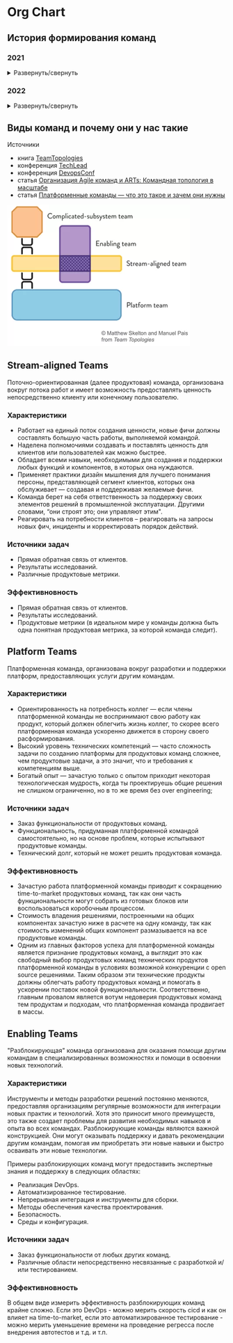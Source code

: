 
# Org Chart

## История формирования команд

### 2021

<details>
<summary>Развернуть/свернуть</summary>

#### q1

```plantuml
@startuml

@startwbs
*[#silver] Division: Magnit Online Services
** Retention Team
** MagnitPay Team
** DevOps Team

@endwbs
@enduml
```

#### q2

```plantuml
@startuml

@startwbs
*[#silver] Division: Magnit Online Services
** Retention Team
** MagnitPay Team
** DevOps Team
** Middleware Team
** MagnitMobile Team
@endwbs
@enduml
```

#### q3

```plantuml
@startuml

@startwbs
*[#silver] Division: Magnit Online Services
** Retention Team
** MagnitPay Team
** DevOps Team
** Middleware Team
** MagnitMobile Team
** Activation&Acquisition Team
@endwbs
@enduml
```

#### q4

```plantuml
@startuml

@startwbs
*[#silver] Division: Magnit Online Services
** Retention Team
** MagnitPay Team
** DevOps Team
** Middleware Team
** MagnitMobile Team
** Activation&Acquisition Team
** MagnitID Team
@endwbs
@enduml
```

</details>


### 2022

<details>
<summary>Развернуть/свернуть</summary>

#### q1

```plantuml
@startuml

@startwbs

*[#silver] Division: Magnit Online Services
** Retention Team
** MagnitPay Team
** DevOps Team
** Middleware Team
** MagnitMobile Team
** Activation&Acquisition Team
** MagnitID Team
** Platform Team
** ProductPromo Team
** Release Team

@endwbs
@enduml
```

#### q2

```plantuml
@startuml

@startwbs
*[#orange] Department: Online

**[#silver] Direction: Ecom
*** [... 12 Teams ...]

**[#silver] DevOps Team

**[#silver] Department: Online Platfrom
*** Middleware Team
*** MagnitID Team
*** Stocks&Prices Team
*** [ ... ]
*** [ ... ]

**[#silver] Direction: Magnit Online Services
*** Payment Team
*** Release Team
*** App Team
*** Web Team
***[#tan] Department: Customer Needs
**** Retention Team
**** Activation&Acquisition Team
**** ProductPromo Team
**** UserReview Team
**** [ ... ]

@endwbs
@enduml
```

</details>

## Виды команд и почему они у нас такие

Источники

* книга [TeamTopologies](https://teamtopologies.com/)
* конференция [TechLead](https://www.youtube.com/watch?v=dtSzAjt5YQc)
* конференция [DevopsConf](https://devopsconf.io/moscow/2021/abstracts/7531)
* статья [Организация Agile команд и ARTs: Командная топология в масштабе](https://agilelab.org/blog/organizing-agile-teams-and-arts-team-topologies-at-scale)
* статья [Платформенные команды — что это такое и зачем они нужны](https://apolomodov.medium.com/%D0%BF%D0%BB%D0%B0%D1%82%D1%84%D0%BE%D1%80%D0%BC%D0%B5%D0%BD%D0%BD%D1%8B%D0%B5-%D0%BA%D0%BE%D0%BC%D0%B0%D0%BD%D0%B4%D1%8B-%D1%87%D1%82%D0%BE-%D1%8D%D1%82%D0%BE-%D1%82%D0%B0%D0%BA%D0%BE%D0%B5-%D0%B8-%D0%B7%D0%B0%D1%87%D0%B5%D0%BC-%D0%BE%D0%BD%D0%B8-%D0%BD%D1%83%D0%B6%D0%BD%D1%8B-d4c978115152)

![топология команд](imgs/team_topologies.png)


## Stream-aligned Teams

Поточно-ориентированная (далее продуктовая) команда, организована вокруг потока работ и имеет возможность предоставлять ценность непосредственно клиенту или конечному пользователю.

### Характеристики

* Работает на единый поток создания ценности, новые фичи должны составлять большую часть работы, выполняемой командой.
* Наделена полномочиями создавать и поставлять ценность для клиентов или пользователей как можно быстрее.
* Обладает всеми навыки, необходимыми для создания и поддержки любых функций и компонентов, в которых она нуждаются.
* Применяет практики дизайн мышления для лучшего понимания персоны, представляющей сегмент клиентов, которых она обслуживает — создавая и поддерживая желаемые фичи.
* Команда берет на себя ответственность за поддержку своих элементов решений в промышленной эксплуатации. Другими словами, “они строят это; они управляют этим".
* Реагировать на потребности клиентов – реагировать на запросы новых фич, инциденты и корректировать порядок действий.

### Источники задач

* Прямая обратная связь от клиентов.
* Результаты исследований.
* Различные продуктовые метрики.

### Эффективновность

* Прямая обратная связь от клиентов.
* Результаты исследований.
* Продуктовые метрики (в идеальном мире у команды должна быть одна понятная продуктовая метрика, за которой команда следит).

## Platform Teams

Платформенная команда, организована вокруг разработки и поддержки платформ, предоставляющих услуги другим командам.

### Характеристики

* Ориентированность на потребность коллег — если члены платформенной команды не воспринимают свою работу как продукт, который должен облегчить жизнь коллег, то скорее всего платформенная команда ускоренно движется в сторону своего расформирования.
* Высокий уровень технических компетенций — часто сложность задачи по созданию платформы для продуктовых команд сложнее, чем продуктовые задачи, а это значит, что и требования к компетенциям выше.
* Богатый опыт — зачастую только с опытом приходит некоторая технологическая мудрость, когда ты проектируешь общие решения не слишком ограниченно, но в то же время без over engineering;

### Источники задач

* Заказ функциональности от продуктовых команд.
* Функциональность, придуманная платформенной командой самостоятельно, но на основе проблем, которые испытывают продуктовые команды.
* Технический долг, который не может решить продуктовая команда.

### Эффективновность

* Зачастую работа платформенной команды приводит к сокращению time-to-market продуктовых команд, так как они часть функциональности могут собрать из готовых блоков или воспользоваться коробочным процессом.
* Стоимость владения решениями, построенными на общих компонентах зачастую ниже в расчете на одну команду, так как стоимость изменений общих компонент размазывается на все продуктовые команды.
* Одним из главных факторов успеха для платформенной команды является признание продуктовых команд, а выглядит это как свободный выбор продуктовых команд технических продуктов платформенной команды в условиях возможной конкуренции с open source решениями. Таким образом эти технические продукты должны облегчать работу продуктовых команд и помогать в ускорении поставок новой функциональности. Соответственно, главным провалом является вотум недоверия продуктовых команд тем продуктам и подходам, что платформенная команда продвигает в массы.

## Enabling Teams
"Разблокирующая" команда организована для оказания помощи другим командам в специализированных возможностях и помощи в освоении новых технологий.

### Характеристики

Инструменты и методы разработки решений постоянно меняются, предоставляя организациям регулярные возможности для интеграции новых практик и технологий. Хотя это приносит много преимуществ, это также создает проблемы для развития необходимых навыков и опыта во всех командах. Разблокирующие команды являются важной конструкцией. Они могут оказывать поддержку и давать рекомендации другим командам, помогая им приобретать эти новые навыки и быстро осваивать эти новые технологии.

Примеры разблокирующих команд могут предоставить экспертные знания и поддержку в следующих областях:

* Реализация DevOps.
* Автоматизированное тестирование.
* Непрерывная интеграция и инструменты для сборки.
* Методы обеспечения качества проектирования.
* Безопасность.
* Среды и конфигурация.


### Источники задач

* Заказ функциональности от любых других команд.
* Различные области непосредственно несвязанные с разработкой и/или тестированием.

### Эффективновность

В общем виде измерить эффективность разблокирующих команд крайне сложно. Если это DevOps - можно мерить скорость cicd и как он влияет на time-to-market, если это автоматизированное тестирование - можно мерить уменьшение времени на проведение регресса после внедрения автотестов и т.д. и т.п.
